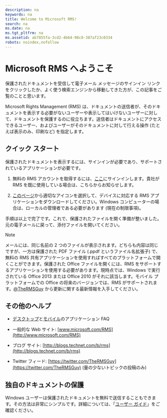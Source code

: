 ```yaml
---
description: na
keywords: na
title: Welcome to Microsoft RMS!
search: na
ms.date: na
ms.tgt_pltfrm: na
ms.assetid: ab7855fa-3cd2-4b64-98c8-387af23c0334
robots: noindex,nofollow
---
```

# Microsoft RMS へようこそ
保護されたドキュメントを受信して電子メール メッセージのサインイン リンクをクリックしたか、よく使う検索エンジンから移動してきた方が、この記事をご覧のことと思います。

Microsoft Rights Management (RMS) は、ドキュメントの送信者が、そのドキュメントを表示する必要がないユーザーや表示してはいけないユーザーに対して、ドキュメントを保護するのに役立ちます。送信者はドキュメントにアクセスできるユーザー、およびユーザーがそのドキュメントに対して行える操作 (たとえば表示のみ、印刷など) を指定します。

## クイック スタート
保護されたドキュメントを表示するには、サインインが必要であり、サポートされているアプリケーションが必要です。

1.  無料の RMS アカウントを取得するには、[ここ](https://portal.aadrm.com/)にサインインします。貴社が RMS を既に使用している場合は、こちらからお知らせします。

2.  [このページ](http://portal.aadrm.com/home/download)から適切なアイコンを選択して、デバイスに対応する RMS アプリケーションをダウンロードしてください。Windows コンピューターの場合は、ローカルの管理者である必要があります (現在の制限事項)。

手順は以上で完了です。これで、保護されたファイルを開く準備が整いました。元の電子メールに戻って、添付ファイルを開いてください。

> [!NOTE]
> メールには、同じ名前の 2 つのファイルが表示されます。どちらも内容は同じですが、一方は保護された PDF ファイル (.ppdf というファイル名拡張子) で、無料の RMS 共有アプリケーションを使用すればすべてのプラットフォームで開くことができます。保護された Office ファイルを開くには、RMS をサポートするアプリケーションを使用する必要があります。現時点では、Windows で実行されている Office 2013 または Office 2010 がそれに該当します。モバイル プラットフォームでの Office の将来のバージョンでは、RMS がサポートされます。[@TheRMSGuy](https://twitter.com/TheRMSGuy) から更新に関する最新情報を入手してください。

## その他のヘルプ

-   [デスクトップ](http://technet.microsoft.com/dn467883)と[モバイル](http://technet.microsoft.com/dn451248)のアプリケーション FAQ

-   一般的な Web サイト: [www.microsoft.com/RMS](http://www.microsoft.com/RMS)

-   ブログ サイト: [http://blogs.technet.com/b/rms](http://blogs.technet.com/b/rms)

-   Twitter フィード: [https://twitter.com/TheRMSGuy](https://twitter.com/TheRMSGuy) (量の少ないトピックの投稿のみ)

## 独自のドキュメントの保護
Windows ユーザーは保護されたドキュメントを無料で送信することもできます。その方法は非常にシンプルです。詳細については、「[ユーザー ガイド](http://technet.microsoft.com/library/dn574735%28v=ws.10%29.aspx)」をご確認ください。

